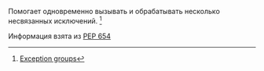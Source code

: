 Помогает одновременно вызывать и обрабатывать несколько несвязанных исключений. [^1]

Информация взята из [PEP 654](https://peps.python.org/pep-0654/)

[^1]: [Exception groups](https://docs.python.org/3/library/exceptions.html#lib-exception-groups)